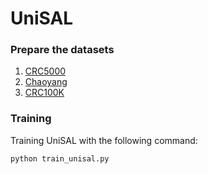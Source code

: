 # UniSAL

### Prepare the datasets

1. [CRC5000](https://zenodo.org/record/53169$\#$.W6HwwP4zbOQ)
2. [Chaoyang](https://github.com/bupt-ai-cz/HSA-NRL)
3. [CRC100K](https://zenodo.org/records/1214456)

### Training

Training UniSAL with the following command:

```
python train_unisal.py
```
